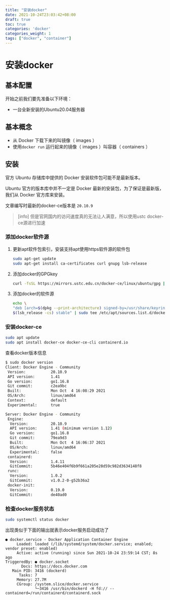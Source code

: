 ```yaml
---
title: "安装docker"
date: 2021-10-24T23:03:42+08:00
draft: true
toc: true
categories: 'docker'
categories_weight: 1
tags: ["docker", "container"]
---
```


# 安装docker

## 基本配置

开始之前我们要先准备以下环境：

* 一台全新安装的Ubuntu20.04服务器

## 基本概念

* 从 Docker 下载下来的叫镜像（ images ）
* 使用`docker run` 运行起来的镜像（ images ）叫容器（ containers ）

## 安装

官方 Ubuntu 存储库中提供的 Docker 安装软件包可能不是最新版本。

Ubuntu 官方的版本库中并不一定是 Docker 最新的安装包，为了保证是最新版，我们从 Docker 官方库来安装。

文章编写时最新的docker-ce版本是 `20.10.9`

> [info]
> 但是官网国内的访问速度真的无法让人满意，所以使用ustc docker-ce源进行加速

### 添加docker软件源

1. 更新apt软件包索引，安装支持apt使用https软件源的软件包


    ```bash
    sudo apt-get update
    sudo apt-get install ca-certificates curl gnupg lsb-release
    ```

2. 添加docker的GPGkey

    ```bash
    curl -fsSL https://mirrors.ustc.edu.cn/docker-ce/linux/ubuntu/gpg | sudo gpg --dearmor -o /usr/share/keyrings/docker-archive-keyring.gpg
    ```

3. 添加docker的软件源

    ```bash
    echo \
    "deb [arch=$(dpkg --print-architecture) signed-by=/usr/share/keyrings/docker-archive-keyring.gpg] https://mirrors.ustc.edu.cn/docker-ce/linux/ubuntu \
    $(lsb_release -cs) stable" | sudo tee /etc/apt/sources.list.d/docker.list > /dev/null
    ```

### 安装docker-ce

```bash
sudo apt update
sudo apt install docker-ce docker-ce-cli containerd.io
```

查看docker版本信息

```bash
$ sudo docker version
Client: Docker Engine - Community
 Version:           20.10.9
 API version:       1.41
 Go version:        go1.16.8
 Git commit:        c2ea9bc
 Built:             Mon Oct  4 16:08:29 2021
 OS/Arch:           linux/amd64
 Context:           default
 Experimental:      true

Server: Docker Engine - Community
 Engine:
  Version:          20.10.9
  API version:      1.41 (minimum version 1.12)
  Go version:       go1.16.8
  Git commit:       79ea9d3
  Built:            Mon Oct  4 16:06:37 2021
  OS/Arch:          linux/amd64
  Experimental:     false
 containerd:
  Version:          1.4.11
  GitCommit:        5b46e404f6b9f661a205e28d59c982d3634148f8
 runc:
  Version:          1.0.2
  GitCommit:        v1.0.2-0-g52b36a2
 docker-init:
  Version:          0.19.0
  GitCommit:        de40ad0

```

### 检查docker服务状态

```bash
sudo systemctl status docker
```

出现类似于下面的输出就表示docker服务启动成功了

```text
● docker.service - Docker Application Container Engine
     Loaded: loaded (/lib/systemd/system/docker.service; enabled; vendor preset: enabled)
     Active: active (running) since Sun 2021-10-24 23:59:14 CST; 8s ago
TriggeredBy: ● docker.socket
       Docs: https://docs.docker.com
   Main PID: 3416 (dockerd)
      Tasks: 7
     Memory: 27.7M
     CGroup: /system.slice/docker.service
             └─3416 /usr/bin/dockerd -H fd:// --containerd=/run/containerd/containerd.sock

```
